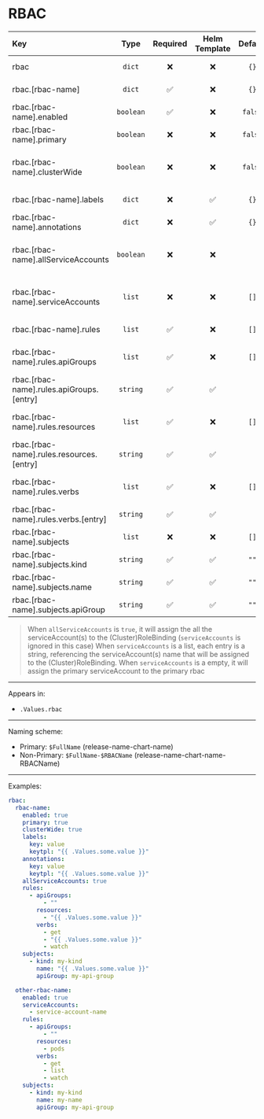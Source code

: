 # RBAC

| Key                                      |   Type    | Required | Helm Template | Default | Description                                                               |
| :--------------------------------------- | :-------: | :------: | :-----------: | :-----: | :------------------------------------------------------------------------ |
| rbac                                     |  `dict`   |    ❌    |      ❌       |  `{}`   | Define the rbac as dicts                                                  |
| rbac.[rbac-name]                         |  `dict`   |    ✅    |      ❌       |  `{}`   | Holds rbac definition                                                     |
| rbac.[rbac-name].enabled                 | `boolean` |    ✅    |      ❌       | `false` | Enables or Disables the rbac                                              |
| rbac.[rbac-name].primary                 | `boolean` |    ❌    |      ❌       | `false` | Sets the rbac as primary                                                  |
| rbac.[rbac-name].clusterWide             | `boolean` |    ❌    |      ❌       | `false` | Sets the rbac as cluster wide (ClusterRole, ClusterRoleBinding)           |
| rbac.[rbac-name].labels                  |  `dict`   |    ❌    |      ✅       |  `{}`   | Additional labels for rbac                                                |
| rbac.[rbac-name].annotations             |  `dict`   |    ❌    |      ✅       |  `{}`   | Additional annotations for rbac                                           |
| rbac.[rbac-name].allServiceAccounts      | `boolean` |    ❌    |      ❌       |         | Whether to assign all service accounts or not to the (Cluster)RoleBinding |
| rbac.[rbac-name].serviceAccounts         |  `list`   |    ❌    |      ❌       |  `[]`   | Define the service account(s) to assign the (Cluster)RoleBinding          |
| rbac.[rbac-name].rules                   |  `list`   |    ✅    |      ❌       |  `[]`   | Define the `rules` for the (Cluster)Role                                  |
| rbac.[rbac-name].rules.apiGroups         |  `list`   |    ✅    |      ❌       |  `[]`   | Define the `apiGroups` list for the `rules` for the (Cluster)Role         |
| rbac.[rbac-name].rules.apiGroups.[entry] | `string`  |    ✅    |      ✅       |         | Entry of the `apiGroups`                                                  |
| rbac.[rbac-name].rules.resources         |  `list`   |    ✅    |      ❌       |  `[]`   | Define the `resources` list for the `rules` for the (Cluster)Role         |
| rbac.[rbac-name].rules.resources.[entry] | `string`  |    ✅    |      ✅       |         | Entry of the `resources`                                                  |
| rbac.[rbac-name].rules.verbs             |  `list`   |    ✅    |      ❌       |  `[]`   | Define the `verbs` list for the `rules` for the (Cluster)Role             |
| rbac.[rbac-name].rules.verbs.[entry]     | `string`  |    ✅    |      ✅       |         | Entry of the `verbs`                                                      |
| rbac.[rbac-name].subjects                |  `list`   |    ❌    |      ❌       |  `[]`   | Define `subjects` for (Cluster)RoleBinding                                |
| rbac.[rbac-name].subjects.kind           | `string`  |    ✅    |      ✅       |  `""`   | Define the `kind` of `subjects` entry                                     |
| rbac.[rbac-name].subjects.name           | `string`  |    ✅    |      ✅       |  `""`   | Define the `name` of `subjects` entry                                     |
| rbac.[rbac-name].subjects.apiGroup       | `string`  |    ✅    |      ✅       |  `""`   | Define the `apiGroup` of `subjects` entry                                 |

> When `allServiceAccounts` is `true`, it will assign the all the serviceAccount(s) to the (Cluster)RoleBinding (`serviceAccounts` is ignored in this case)
> When `serviceAccounts` is a list, each entry is a string, referencing the serviceAccount(s) name that will be assigned to the (Cluster)RoleBinding.
> When `serviceAccounts` is a empty, it will assign the primary serviceAccount to the primary rbac

---

Appears in:

- `.Values.rbac`

---

Naming scheme:

- Primary: `$FullName` (release-name-chart-name)
- Non-Primary: `$FullName-$RBACName` (release-name-chart-name-RBACName)

---

Examples:

```yaml
rbac:
  rbac-name:
    enabled: true
    primary: true
    clusterWide: true
    labels:
      key: value
      keytpl: "{{ .Values.some.value }}"
    annotations:
      key: value
      keytpl: "{{ .Values.some.value }}"
    allServiceAccounts: true
    rules:
      - apiGroups:
          - ""
        resources:
          - "{{ .Values.some.value }}"
        verbs:
          - get
          - "{{ .Values.some.value }}"
          - watch
    subjects:
      - kind: my-kind
        name: "{{ .Values.some.value }}"
        apiGroup: my-api-group

  other-rbac-name:
    enabled: true
    serviceAccounts:
      - service-account-name
    rules:
      - apiGroups:
          - ""
        resources:
          - pods
        verbs:
          - get
          - list
          - watch
    subjects:
      - kind: my-kind
        name: my-name
        apiGroup: my-api-group
```
